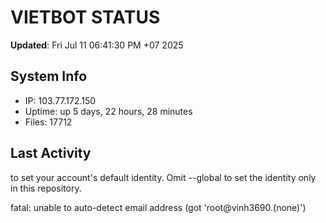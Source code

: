 # VIETBOT STATUS
**Updated**: Fri Jul 11 06:41:30 PM +07 2025

## System Info
- IP: 103.77.172.150
- Uptime: up 5 days, 22 hours, 28 minutes
- Files: 17712

## Last Activity

to set your account's default identity.
Omit --global to set the identity only in this repository.

fatal: unable to auto-detect email address (got 'root@vinh3690.(none)')
